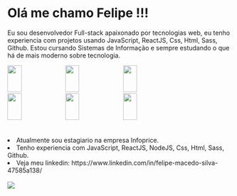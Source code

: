 
<h1>Olá me chamo Felipe !!! </h1>
<p>Eu sou desenvolvedor Full-stack apaixonado por tecnologias web, eu tenho experiencia com projetos usando JavaScript, ReactJS, Css, Html, Sass, Github. Estou cursando Sistemas de Informação e sempre estudando o que há de mais moderno sobre tecnologia.
</p>
<div class='imagens'display='flex'>
  <img height='60' width='25%' src='https://img.shields.io/badge/HTML-239120?style=for-the-badge&logo=html5&logoColor=white'/>
<img height='60' width='25%' src='https://img.shields.io/badge/CSS3-1572B6?style=for-the-badge&logo=css3&logoColor=white'/>


<img height='60' width='25%' src='https://img.shields.io/badge/JavaScript-F7DF1E?style=for-the-badge&logo=javascript&logoColor=black'/>

<img height='60' width='25%' src='https://img.shields.io/badge/React-20232A?style=for-the-badge&logo=react&logoColor=61DAFB'/>

<img height='60' width='25%' src='https://img.shields.io/badge/Sass-CC6699?style=for-the-badge&logo=sass&logoColor=white'/>
  <img height='60' width='25%' src='https://img.shields.io/badge/node.js-6DA55F?style=for-the-badge&logo=node.js&logoColor=white'/>


</div>

<br>
<br>

<li>Atualmente sou estagiario na empresa Infoprice.</li>
<li>Tenho experiencia com JavaScript, ReactJS, NodeJS, Css, Html, Sass, Github.</li>
<li>Veja meu linkedin: https://www.linkedin.com/in/felipe-macedo-silva-47585a138/</li>
<br>

<img src='https://github-readme-stats.vercel.app/api?username=FelipeMacedo315'>


